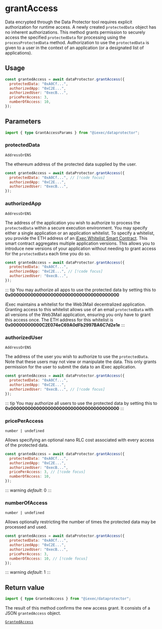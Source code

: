 # grantAccess

Data encrypted through the Data Protector tool requires explicit authorization for runtime access. A newly created `protectedData` object has no inherent authorizations. This method grants permission to securely access the specified `protectedData` for processing using the `processProtectedData` method. Authorization to use the `protectedData` is given to a user in the context of an application (or a designated list of applications).

## Usage

```js
const grantedAccess = await dataProtector.grantAccess({
  protectedData: "0xA0Cf...",
  authorizedApp: "0xC2E...",
  authorizedUser: "0xecB...",
  pricePerAccess: 3,
  numberOfAccess: 10,
});
```

## Parameters

```ts
import { type GrantAccessParams } from "@iexec/dataprotector";
```

### protectedData

`AddressOrENS`

The ethereum address of the protected data supplied by the user.

```js
const grantedAccess = await dataProtector.grantAccess({
  protectedData: "0xA0Cf...", // [!code focus]
  authorizedApp: "0xC2E...",
  authorizedUser: "0xecB...",
});
```

### authorizedApp

`AddressOrENS`

The address of the application you wish to authorize to process the `protectedData` within a secure execution environment. You may specify either a single application or an application whitelist. To specify a whitelist, you provide the ETH address of an [iExec Whitelist Smart Contract](https://github.com/iExecBlockchainComputing/whitelist-smart-contract/tree/main). This smart contract aggregates multiple application versions. This allows you to introduce new versions of your application without needing to grant access for the `protectedData` each time you do so.

```js
const grantedAccess = await dataProtector.grantAccess({
  protectedData: "0xA0Cf...",
  authorizedApp: "0xC2E...", // [!code focus]
  authorizedUser: "0xecB...",
});
```

::: tip
You may authorize all apps to use the protected data by setting this to **0x00000000000000000000000000000000000000**

iExec maintains a whitelist for the Web3Mail decentralized application. Granting access to this whitelist allows use of an email `protectedData` with all versions of the Web3Mail application, ensuring you only have to grant this access once. The ETH address for this whitelist is **0x00000000000C2E074eC69A0dFb2997BA6C7d2e1e**
:::

### authorizedUser

`AddressOrENS`

The address of the user you wish to authorize to use the `protectedData`. Note that these users may not view or manipulate the data. This only grants permission for the user to submit the data to an iExec application.

```js
const grantedAccess = await dataProtector.grantAccess({
  protectedData: "0xA0Cf...",
  authorizedApp: "0xC2E...",
  authorizedUser: "0xecB...", // [!code focus]
});
```

::: tip
You may authorize all users to use the protected data by setting this to **0x00000000000000000000000000000000000000**
:::

### pricePerAccess

`number | undefined`

Allows specifying an optional nano RLC cost associated with every access of the protected data.

```js
const grantedAccess = await dataProtector.grantAccess({
  protectedData: "0xA0Cf...",
  authorizedApp: "0xC2E...",
  authorizedUser: "0xecB...",
  pricePerAccess: 3, // [!code focus]
  numberOfAccess: 10,
});
```

::: warning
_default_: 0
:::

### numberOfAccess

`number | undefined`

Allows optionally restricting the number of times the protected data may be processed and used.

```js
const grantedAccess = await dataProtector.grantAccess({
  protectedData: "0xA0Cf...",
  authorizedApp: "0xC2E...",
  authorizedUser: "0xecB...",
  pricePerAccess: 3,
  numberOfAccess: 10, // [!code focus]
});
```

::: warning
_default_: 1
:::

## Return value

```ts
import { type GrantedAccess } from "@iexec/dataprotector";
```

The result of this method confirms the new access grant. It consists of a JSON `grantedAccess` object.

[`GrantedAccess`](../glossary/types#grantedaccess)
